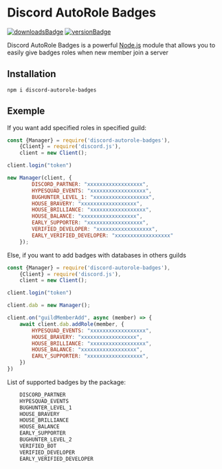 # Discord AutoRole Badges

[![downloadsBadge](https://img.shields.io/npm/dt/discord-autorole-badges?style=for-the-badge)](https://npmjs.com/discord-autorole-badges)
[![versionBadge](https://img.shields.io/npm/v/discord-autorole-badges?style=for-the-badge)](https://npmjs.com/discord-autorole-badges)

Discord AutoRole Badges is a powerful [Node.js](https://nodejs.org) module that allows you to easily give badges roles when new member join a server

## Installation

```
npm i discord-autorole-badges
```

## Exemple
If you want add specified roles in specified guild:
```js
const {Manager} = require('discord-autorole-badges'),
    {Client} = require('discord.js'),
    client = new Client();

client.login("token")

new Manager(client, {
        DISCORD_PARTNER: "xxxxxxxxxxxxxxxxxx",
        HYPESQUAD_EVENTS: "xxxxxxxxxxxxxxxxxx",
        BUGHUNTER_LEVEL_1: "xxxxxxxxxxxxxxxxxx",
        HOUSE_BRAVERY: "xxxxxxxxxxxxxxxxxx",
        HOUSE_BRILLIANCE: "xxxxxxxxxxxxxxxxxx",
        HOUSE_BALANCE: "xxxxxxxxxxxxxxxxxx",
        EARLY_SUPPORTER: "xxxxxxxxxxxxxxxxxx",
        VERIFIED_DEVELOPER: "xxxxxxxxxxxxxxxxxx",
        EARLY_VERIFIED_DEVELOPER: "xxxxxxxxxxxxxxxxxx"
    });
```
Else, if you want to add badges with databases in others guilds
```js
const {Manager} = require('discord-autorole-badges'),
    {Client} = require('discord.js'),
    client = new Client();

client.login("token")

client.dab = new Manager();

client.on("guildMemberAdd", async (member) => {
    await client.dab.addRole(member, {
        HYPESQUAD_EVENTS: "xxxxxxxxxxxxxxxxxx",
        HOUSE_BRAVERY: "xxxxxxxxxxxxxxxxxx",
        HOUSE_BRILLIANCE: "xxxxxxxxxxxxxxxxxx",
        HOUSE_BALANCE: "xxxxxxxxxxxxxxxxxx",
        EARLY_SUPPORTER: "xxxxxxxxxxxxxxxxxx",
    })
})
```

List of supported badges by the package:
```js
    DISCORD_PARTNER
    HYPESQUAD_EVENTS
    BUGHUNTER_LEVEL_1
    HOUSE_BRAVERY
    HOUSE_BRILLIANCE
    HOUSE_BALANCE
    EARLY_SUPPORTER
    BUGHUNTER_LEVEL_2
    VERIFIED_BOT
    VERIFIED_DEVELOPER
    EARLY_VERIFIED_DEVELOPER
```